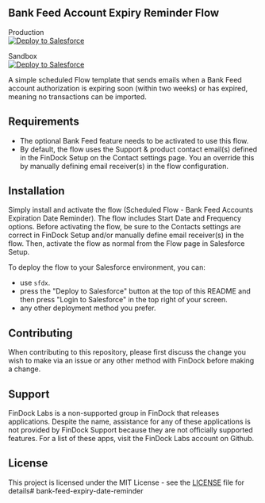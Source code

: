 ## Bank Feed Account Expiry Reminder Flow

Production </br>
<a href="https://githubsfdeploy.herokuapp.com?owner=FinDockLabs&repo=bank-feed-expiry-date-reminder&ref=main">
  <img alt="Deploy to Salesforce"
       src="https://raw.githubusercontent.com/afawcett/githubsfdeploy/master/deploy.png">
</a>


Sandbox </br>
<a href="https://githubsfdeploy.herokuapp.com?owner=FinDockLabs&repo=bank-feed-expiry-date-reminder&ref=main">
  <img alt="Deploy to Salesforce"
       src="https://raw.githubusercontent.com/afawcett/githubsfdeploy/master/deploy.png">
</a>


A simple scheduled Flow template that sends emails when a Bank Feed account authorization is expiring soon (within two weeks) or has expired, meaning no transactions can be imported.


## Requirements

- The optional Bank Feed feature needs to be activated to use this flow.
- By default, the flow uses the Support & product contact email(s) defined in the FinDock Setup on the Contact settings page. You an override this by manually defining email receiver(s) in the flow configuration.


## Installation

Simply install and activate the flow (Scheduled Flow - Bank Feed Accounts Expiration Date Reminder). The flow includes Start Date and Frequency options.  Before activating the flow, be sure to the Contacts settings are correct in FinDock Setup and/or manually define email receiver(s) in the flow. Then, activate the flow as normal from the Flow page in Salesforce Setup.

To deploy the flow to your Salesforce environment, you can:
- use `sfdx`.
- press the "Deploy to Salesforce" button at the top of this README and then press "Login to Salesforce" in the top right of your screen.
- any other deployment method you prefer.

## Contributing

When contributing to this repository, please first discuss the change you wish to make via an issue or any other method with FinDock before making a change.

## Support

FinDock Labs is a non-supported group in FinDock that releases applications. Despite the name, assistance for any of these applications is not provided by FinDock Support because they are not officially supported features. For a list of these apps, visit the FinDock Labs account on Github. 

## License

This project is licensed under the MIT License - see the [LICENSE](/LICENSE) file for details# bank-feed-expiry-date-reminder
